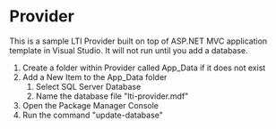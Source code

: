 Provider
========

This is a sample LTI Provider built on top of ASP.NET MVC application template in Visual Studio. It will not run until you add a database.

1. Create a folder within Provider called App_Data if it does not exist
2. Add a New Item to the App_Data folder
    1. Select SQL Server Database
    2. Name the database file "lti-provider.mdf"
3. Open the Package Manager Console
4. Run the command "update-database"
